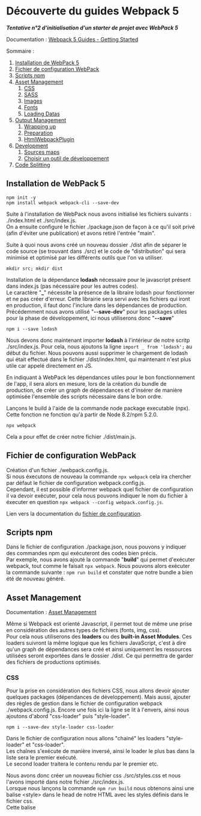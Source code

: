 # Découverte du guides Webpack 5
***Tentative n°2 d'initialisation d'un starter de projet avec WebPack 5***

Documentation : [Webpack 5 Guides - Getting Started](https://webpack.js.org/guides/getting-started/)

Sommaire : 
1. [Installation de WebPack 5](#installation-de-webpack-5)
2. [Fichier de configuration WebPack](#fichier-de-configuration-webpack)
3. [Scripts npm](#scripts-npm)
4. [Asset Management](#asset-management)
    1. [CSS](#css)
    2. [SASS](#sass)
    3. [Images](#images)
    4. [Fonts](#fonts)
    5. [Loading Datas](#loading-datas)
5. [Output Management](#output-management)
    1. [Wrapping up](#wrapping-up)
    2. [Preparation](#preparation)
    3. [HtmlWebpackPlugin](#htmlwebpackplugin)
6. [Development](#development)
    1. [Sources maps](#source-maps)
    2. [Choisir un outil de développement](#choisir-un-outil-de-developpement)
7. [Code Splitting](#code-splitting)

## Installation de WebPack 5

```
npm init -y
npm install webpack webpack-cli --save-dev
```

Suite à l'installation de WebPack nous avons initialisé les fichiers suivants : ./index.html et ./src/index.js.  
On a ensuite configuré le fichier ./package.json de façon à ce qu'il soit privé (afin d'éviter une publication) et avons
retiré l'entrée "main".

Suite à quoi nous avons créé un nouveau dossier ./dist afin de séparer le code source (se trouvant dans ./src) et le code
de "distribution" qui sera minimisé et optimisé par les différents outils que l'on va utiliser.  

```
mkdir src; mkdir dist
```

Installation de la dépendance **lodash** nécessaire pour le javascript présent dans index.js (pas nécessaire pour les autres codes).  
Le caractère "**_**" nécessite la présence de la libraire lodash pour fonctionner et ne pas créer d'erreur.
Cette librairie sera servi avec les fichiers qui iront en production, il faut donc l'inclure dans les dépendances de production.
Précédemment nous avons utilisé "**--save-dev**" pour les packages utiles pour la phase de développement, ici nous utiliserons donc "**--save**"

```
npm i --save lodash
```

Nous devons donc maintenant importer **lodash** à l'intérieur de notre scritp ./src/index.js. Pour cela, nous ajoutons la ligne `import _ from 'lodash';`
au début du fichier. 
Nous pouvons aussi supprimer le chargement de lodash qui était effectué dans le fichier ./dist/index.html, qui maintenant n'est plus utile car appelé 
directement en JS.  

En indiquant à WebPack les dépendances utiles pour le bon fonctionnement de l'app, il sera alors en mesure, lors de la 
création du bundle de production, de créer un graph de dépendances et d'insérer de manière optimisée l'ensemble des scripts
nécessaire dans le bon ordre.  

Lançons le build à l'aide de la commande node package executable (npx).
Cette fonction ne fonction qu'à partir de Node 8.2/npm 5.2.0.

```
npx webpack
```

Cela a pour effet de créer notre fichier ./dist/main.js.

## Fichier de configuration WebPack

Création d'un fichier ./webpack.config.js.  
Si nous éxecutons de nouveau la commande `npx webpack` cela ira chercher par défaut le fichier de configuration webpack.config.js.  
Cependant, il est possible d'informer webpack quel fichier de configuration il va devoir exécuter, pour cela nous pouvons
indiquer le nom du fichier à éxecuter en question `npx webpack --config webpack.config.js`.  

Lien vers la documentation du [fichier de configuration](https://webpack.js.org/configuration).

## Scripts npm

Dans le fichier de configuration ./package.json, nous pouvons y indiquer des commandes npm qui exécuteront des codes bien précis.  
Par exemple, nous avons ajouté la commande "**build**" qui permet d'exécuter webpack, tout comme le faisait `npx webpack`.
Nous pouvons alors exécuter la commande suivante : `npm run build` et constater que notre bundle a bien été de nouveau généré.  

## Asset Management

Documentation : [Asset Management](https://webpack.js.org/guides/asset-management/)

Même si Webpack est orienté Javascript, il permet tout de même une prise en considération des autres types de fichiers (fonts, img, css).  
Pour cela nous utiliserons des **loaders** ou des **built-in Asset Modules**.
Ces loaders suivront la même logique que les fichiers JavaScript, c'est à dire qu'un graph de dépendances sera créé et ainsi uniquement 
les ressources utilisées seront exportées dans le dossier ./dist. Ce qui permettra de garder des fichiers de productions optimisés.  

### CSS

Pour la prise en considération des fichiers CSS, nous allons devoir ajouter quelques packages (dépendances de développement).
Mais aussi, ajouter des règles de gestion dans le fichier de configuration webpack ./webpack.config.js.
Encore une fois ici la ligne se lit à l'envers, ainsi nous ajoutons d'abord "css-loader" puis "style-loader".  

```
npm i --save-dev style-loader css-loader
```

Dans le fichier de configuration nous allons "chainé" les loaders "style-loader" et "css-loader".  
Les chaînes s'exécute de manière inversé, ainsi le loader le plus bas dans la liste sera le premier exécuté.  
Le second loader traitera le contenu rendu par le premier etc.  

Nous avons donc créer un nouveau fichier css ./src/styles.css et nous l'avons importé dans notre fichier ./src/index.js.  
Lorsque nous lançons la commande `npm run build` nous obtenons ainsi une balise \<style\> dans le head de notre HTML avec les styles
définis dans le fichier css.  
Cette balise <style> est générée dynamiquement en Javascript. 

### SASS

Pour la prise en considération des fichiers SASS nous avons modifié légèrement l'arborescence du dossier ./src, en y ajoutant le dossier
./src/stylesheet/.  
Puis nous avons créé une arborescence de dossier pour l'exploitation optimisée de SASS (architecture 7-1).
Enfin nous avons ajouté les packages.

``` 
npm i --save-dev sass-loader sass
``` 

Nous avons ici besoin du package comprenant **Dart Sass** et non du package contenant **Node Sass**. Ce dernier ne supportant pas encore @use.
Bien sûr, nous avons aussi besoin du loader Sass qui permettra d'interpréter les fichiers .scss.
Si dans un projet, Dart Sass et Node Sass sont installé, il est possible d'informer Webpack de la préférence d'usage dans le fichier de configuration. 

Si on run la commande `npm run build` nous pouvons voir que le JavaScript a donc créé une deuxième balise \<style\> dans lequel il y a inséré le SASS en minifié.  
Les valeurs en SASS ont bien surchargée les valeurs des propriétés en CSS.  

### Images

Comme dit plus haut, WebPack contient déjà tout un tas de built-in Asset Modules, notament un permettant de gérer le chargement des images.
Pour l'utiliser il suffit de modifier le fichier de configuration de WebPack en créant une nouvelle règle et en lui spécifiant le type d'asset.
Nous pouvons donc créer un nouveau dossier ./src/img contenant notre image test onepiece.svg.
Maintenant, pour pouvoir utiliser cette image, il ne nous resete plus qu'à l'importer dans le fichier ./src/index.js. `import onePieceLogo from './img/onePiece_2.svg';`.

Le comportement est le suivant : 
1. en JS, lors de l'import l'image va être traité (processed) et ajouté à notre dossier ./dist. La variable onePieceLogo contient donc l'URL finale vers l'image.
2. en CSS / SASS, le loader 'css-loader' va suivre un raisonnement similaire, il va reconnaître l'image comme une image locale et donc remplacé le chemin par le chemin final
décrit dans l'output du fichier de configuration.
3. en HTML, le loader 'html-loader' fonctionne exactement pareil. La balise image ressemblerait à `<img src="./onePiece_2.svg" />`.

> ❗ Pour le CSS comme pour le HTML comme ce sont des loaders qui analysent l'image, il n'y a pas besoin d'importer l'image dans le fichier ./src/index.js.

### Fonts

Les built-in Assets modules peuvent prendre en considération énormément de type de fichier différents, les fonts de caractères en font aussi parti.  
Pour cela, il suffit juste tout simplement d'adapter la regex du test aux extensions des fonts, comme ceci `test: /\.(woff|woff2|eot|ttf|otf)$/i,`.

Il ne reste plus qu'à insérer la font dans le fichier fonts.scss et le tour est joué !  
L'URL de la typo sera résolue exactement de la même façon que l'URL des images par l'Asset Management.  

> ❗ Pour les fichiers Sass, veillez à faire attention aux URLs relative, le point de départ de l'URL relative étant le niveau où se situe le fichier .scss qui
charge tous les autres. Cela vaut aussi pour les images.  

### Loading datas

Les fichiers JSON sont supportés nativement par Node, il n'y aura donc aucun package ni traitement particulier à effectuer pour les fichiers JSON.  
Cependant, pour les fichiers comment .XML ou .CSV/.TSV, il faudra installer des packages et donc créer de nouvelles règles de configuration.  
Les fichiers seront donc parcourru par les loaders qui renverront du JSON. 

```
npm install --save-dev csv-loader xml-loader
```

> ❗ Cependant il faut faire attention à la méthode d'importation du JSON, Node ne supporte nativement que la façon suivante `import data from './data.json'`. 
> Il est impossible d'effectuer un import ciblé du style `import { foo } from './data.json'`

## Output Management

Cette partie du guide étend la branche main.

Documentation : [Output Management](https://webpack.js.org/guides/output-management/)

Afin de traiter ce nouveau chapitre, nous allons faire un peu de ménage dans les fichiers ainsi que les dépendances.  

### Wrapping up

Suppressions de fichiers (csv, json, xml, svg, woff, ttf, css, sass) + suppressions des règles associées + màj du JS.

```
npm uninstall css-loader csv-loader sass sass-loader style-loader xml-loader
```

### Preparation

Une fois que les fichiers sont supprimés, nous créons un fichier ./src/print.js dans lequel nous définissons une fonction
qui sera utilisé à l'intérieur du fichier ./src/index.js.  
Nous pourrons nous servir de cette fonction en réalisant un import dans le fichier ./src/index.js.  

Ici, le guide invite à ajouter le script print.js à l'intérieur du HTML + ajouter un nouveau entryPoint dans le fichier de configuration.  
L'app fonctionnant sans, j'ai donc commenté ces ajouts.  

> ❗ Cependant, dans le cas de figure où nous pouvons avoir plusieurs points d'entrés, il est intéressant de souligner qu'il est possible de
> gérer le nom des fichiers qui seront exportés dnas l'option "**output**" à l'aide des **substitutions** \[strings\]. 

C'est maintenant que l'on commence à voir la problématique, si l'on modifie le nom de plusieurs points d'entrés, sachant qu'ils sont appelés en dur
dans le fichier HTML, alors cela pourrait poser des problèmes d'oublis ce que l'on ne souhaite pas.  
Pour résoudre ce problème nous allons chercher à exporter automatiquement le fichier HTML.

### HtmlWebpackPlugin

Documentation : [HtmlWebpackPlugin](https://github.com/jantimon/html-webpack-plugin)

Comme à chaque fois, installation de la dépendance + modification du fichier de configuration.

```
npm install --save-dev html-webpack-plugin
```

Lors de l'exécution de la commande `npm run build` un fichier ./dist/index.html sera généré. Si un fichier portant ce nom est déjà
présent dans le dossier alors celui-ci sera automatiquement écrasé !

> 💡 Lors de la préparation de ce chapitre nous avons vidé à la main le dossier ./dist. Ce qui peut vite être problématique si l'on ne fait 
> pas le ménage régulièrement dedans afin de ne garder uniquement les fichiers utiles.. ! Webpack permet de nettoyer ce dossier avant chaque build
> grâce à un paramètre de l'option "**output**" `output.clean: true`.

## Development

Cette partie du guide étend la branche outputManagement.

Documentation : [Development](https://webpack.js.org/guides/development/)

> 💡 Ce qui va suivre est uniquement pour la phase de développement, en aucun cas il faudra se servir des outils qui vont suivre
> en phase de production.

### Source maps

Documentation : [Source maps](https://webpack.js.org/configuration/devtool/)

L'un des défault des bundlers c'est l'empaquetage des fichiers. Nous pouvons partir de plusieurs fichiers (a/b/c.js) différents pour au final
n'en avoir plus qu'un seul, ici admettons bundle.js.  
Imaginons que le fichier b.js comporte une erreur, alors le tracking d'erreur pointera vers le fichier bundle.js et non vers b.js. 

Pour rendre le débuggage plus simple, JavaScript permet l'usage des source maps qui permettra de relier le code compilé aux fichiers d'origines.  
Ainsi, si une erreur ressort sur le fichier bundle.js et dont l'origine est b.js alors le source maps indiquera le fichier b.js. 

Il y a tout un tas d'option possible, qui sont accessibles dans la documentation ci-dessus. 
Ici nous utiliserons l'option `devtool: inline-source-map` que nous allons indiquer dans le fichier de configuration webpack.
Il permettra d'indiquer dans la console, le fichier ainsi que la ligne d'erreur.

### Choisir un outil de développement

Il existe différentes options afin de simplifier la vie lors de la phase de développement. 
En effet, cela peu sembler ennuyant d'avoir à build l'intégralité de l'app à chaque modification. 

1. [Le mode watch de webpack](#le-mode-watch-de-webpack)
2. [Le package webpack-dev-server](#le-package-webpack-dev-server)
3. [Le package webpack-dev-middleware](#le-package-webpack-dev-middleware)

Dans la plus part des cas nous utiliserons l'option webpack-dev-server.

#### Le mode watch de webpack

Vous pouvez demander à Webpack d'observer les fichiers concernés par le graphique des dépendances (dependency graph). Ainsi, lorsque l'un de ses
fichiers sera mis à jours Webpack ira chercher cette mise à jours mais ne rafraîchira pas l'ensemble des fichiers.  

Pour cela, il faut mettre en place un nouveau script dans le fichier ./package.json `"watch": "webpack --watch"`.

Lorsque Webpack est en train d'observer votre dependency graph les commandes ne sont plus disponible sur le terminal en cours, car une action  
est toujours en cours. Pour quitter le processus il suffit de faire un Ctrl+C. Et de choisir l'option "O".

Si l'on exécute la commande `npm run watch` et que l'on tente d'utiliser le bouton. L'erreur précédemment ajouter au fichier ./src/print.js
se produit. Si l'on résout l'erreur, sauvegarde le fichier et que nous rafraîchissons le navigateur, nous pouvons observer que l'erreur 
a disparu. 

Cependant, cela peut paraître un peu embêtant de toujours devoir rafraîchir son navigateur...

#### Le package webpack-dev-server

Le package webpack-dev-server fournit un serveur web simple dont l'une des fonctionnalité principale est le **live reloading**. 

```
npm install --save-dev webpack-dev-server
```

Pour le bon fonctionnement de ce nouveau package nous devons modifier le fichier ./webpack.config.js afin de lui ajouter des informations autour du serveur afin que webpack aille bien chercher les fichiers contenus dans le dossier ./dist lors de l'exécution du package.

```
devServer: {
    contentBase: './dist'
}
```

Ajout d'un nouveau script dans ./package.json : `"start": "webpack serve --open"` avec l'option "**--open**" qui indique la volonté d'ouvrir un nouvel onglet lors de l'exécution du script. 

> Le package webpack-dev-server ne produit aucun fichier, il ne se sert que des fichiers compilés qu'il garde en mémoire et affiche pour émuler l'app. 

> webpack-dev-serv se sert de la variable "**output.path**" afin de monter l'url des fichiers. Il suit la règle suivante : `http://[devServer.host]:[devServer.port]/[output.publicPath]/[output.filename]`.

Ici nous ne voyons qu'une infime parti des options qu'offrent le package. 
Pour plus d'informations, [documentation webpack-dev-server](https://webpack.js.org/configuration/dev-server)

#### Le package webpack-dev-middleware

```
npm install --save-dev express webpack-dev-middleware
```

Le package webpack-dev-middleware est un wrapper qui émettra les fichiers compilés à un serveur.  
Cette fonctionnalité est déjà utilisée de manière interne dans webpack-dev-server, mais est rendu accessible à des packages externes grâce à webpack-dev-middleware.  

Pour l'exemple, nous aurons donc besoin du package webpack-dev-middleware et d'un serveur express.  

Pour le bon fonctionnement des packages, nous allons devoir renseigner plusieurs fichiers.  
1. le fichier ./webpack.config.js en y ajoutant la propriété `output.publicPath: '\'`
2. le fichier ./server.js avec toutes les options permettant au serveur de démarrer 
3. le fichier ./package.json afin de créer le nouveau script `"server": "node server.js"`

Ici à l'exécution, comme nous passons par un module de serveur externe à webpack nous devrons ouvrir de nous même un onglet du navigateur et attaquer le port :3000.

Documentation : [Hot Module Replacement](https://webpack.js.org/guides/hot-module-replacement/)

## Code splitting

Documentation : [code splitting](https://webpack.js.org/guides/code-splitting/)

Cette partie du cours reprends la branche "Output Management".

Le **code splitting** est l'une des fonctionnalité les plus intéressantes de WebPack. Elle permet 
de diviser votre code en un nombre infini de briques / paquets différents qui peuvent être chargé à 
la demande ou en parallèle des autres paquets.  

Ce qui peut donc être utilisé pour optimiser un projet en séparant les briques autonomes (création 
de bundles plus petits, contrôle du chargement des ressources => optimisation du temps de chargement).  

Il y a trois approches différentes autour du "code splitting" : 
1. [**les points d'entrées (entry points)**](#entry-point) qui sépare le code manuellement en déclarant des entrées (entry)
2. [**Prevent duplication**](#prevent-duplication) qui utilise les [Entry dependencies](https://webpack.js.org/configuration/entry-context/#dependencies) ou le [SplitChunksPlugin](https://webpack.js.org/plugins/split-chunks-plugin/) qui permettent de dédoublonner et diviser les gros morceaux de codes (chunks).
3. [**Dynamic imports**](#dynamic-imports) qui divise le code à l'aide des imports à l'aides d'inline functions appelées dans les modules.

#### Entry Points

C'est la façon la plus facile et la plus intuitive de pratique le code splitting. 
Cependant, c'est aussi la façon la moins autonomes et demandant donc de la configuration manuelle.  
Elle possède aussi de nombreux pièges que nous allons voir. 

Créons le fichier ./src/another-module.js dans lequel nous allons utiliser lodash pour logger un texte dans la console, puis définissons notre nouveau point d'entrée dans le fichier ./webpack.config.js.

Buildons le bundle à l'aide de la commande `npm run build`.

> ❗ Si nous observons le code obtenus pour les 2 fichiers ./dist/index.bundle.js et ./dist/another-module.js nous pouvons constater le chargement de lodash dans les deux modules. 
> Ceci représente l'un des pièges de l'utilisation des entry points.

#### Prevent duplication

##### Entry dependencies

Pour éviter cela il existe une option dans webpack qui s'appelle "**dependOn**" qui permet de partager certains module entre plusieurs points d'entrées.  

Documentation : [dependOn](https://webpack.js.org/configuration/entry-context/#dependencies)

```
entry {
    index: {
        import: './src/index.js',
        dependOn: 'shared'
    },
    another: {
        import: './src/another-module.js',
        dependOn: 'shared'
    },
    shared: 'lodash'
}
```

Lorsque plusieurs point d'entrées sont utilisées dans une même page, il est nécessaire d'ajouter une deuxième option au fichier ./webpack.config.js afin d'éviter les [erreurs](https://bundlers.tooling.report/code-splitting/multi-entry/) : 

```
optimization: {
    runtimeChunk: 'single'
}
```

Cette modification a pour effet de créer deux nouveaux fichiers lors du build ./dist/runtime.bundle.js et ./dist/shared.bundle.js. 

> 💡 Même si il est possible d'utiliser plusieurs points d'entrées pour une même page, il est cependant déconseillé de le faire. 
> Il est préférable de réaliser plusieur imports dans un même point d'entrée. 

```
entry: {
    page: ['./src/index.js', './src/another-module.js']
}
```

##### SplitChunksPlugin

Documentation : [SplitChunksPlugin](https://webpack.js.org/plugins/split-chunks-plugin/)

Ce plugin nous permet d'identifier les dépendances communes et de les exporter dans des scripts différents, soit à l'intérieur d'un point d'entrée déjà existant soit dans un morceau de code à part entière. 

Faisons marche arrière et revenons avec deux points d'entrées différents.  
Puis ajoutons l'option `optimization: { splitChunksPlugin: { chunks: 'all' } }` au fichier ./webpack.config.js.  

Lors du build nous allons avoir la génération de 3 fichiers JS différents : ./dist/index.bundle.js, ./dist/another.bundle.js et le fichier JS contenant lodash.

Il existe d'autres loaders permettant de gérer la séparation du code, [mini-css-extract-plugin](https://webpack.js.org/plugins/mini-css-extract-plugin) pour le CSS par exemple.

#### Dynamic imports

Deux méthode différentes de gérer l'import dynamique / code splitting via WebPack.  
La manière hérité des versions antérieurs de WebPack (déconseillée) : **require.ensure** et **import()**, qui est la syntaxe conforme à ECMAScript.

> ❗ Warning 
L'appel de la fonction import() utilise les Promises. Donc, si on utilise la fonction pour des projets ayant comme cible des anciens navigateurs. 
Il faut veiller à mettre en place les polyfills nécessaire ([**es6-promise](https://github.com/stefanpenner/es6-promise) ou [**promise-polyfill](https://github.com/taylorhakes/promise-polyfill))

Pour commencer, nous nettoyons les fichiers ./webpack.config.js et nous supprimons le fichier ./src/another-module.js.  
Enfin, nous éditons le fichier ./src/index.js afin de lui faire importer de manière dynamique (à l'aide des Promises) le module lodash.

> 💡 Tips  
Il est possible de fournir une [**expression dynamique**](https://webpack.js.org/api/module-methods/#dynamic-expressions-in-import) à la fonction *import()* lorsque vous 
aurez besoin du chargement d'un module en fonction d'une variable qui sera calculé plus tard. (ex: chargement des fichiers de traductions de langues en fonction de la 
langue du navigateur de l'utilisateur).

### Prefetching / Preloading modules

Depuis WebPack 4.6.0 nous pour profiter du support de **prefetching** (pré-récupération) et du **preloading** (pré-chargement).  
En utilisant ces instructions en ligne (*inline directives*) lorsque l'on déclare notre import() permet à WebPack de renseigner au 
navigateur des indifications autour des ressources (*Resource Hint*) :
1. **prefetch** : la ressource est probablement nécessaire pour un besoin futur (*for some navigation in the future*)
2. **preload** : la ressource est nécessaire au sein de la navigation actuelle (*during the current navigation*)  

> 💡 Tips 
WebPack ajoutera les indications de pré-récupération après que le chargement global du parent sera terminé ! Le prefetching n'impact 
donc pas le chargement du contenu de la page actuelle. Il attend que le navigateur soit inactif (*idle*).  

L'indication de pré-chargement possède tout un tas (*has a bunch*) de différences avec la pré-récupération : 
- un bout de code à pré-charger (*a preloaded chunk*) se chargera en parallèle du code parent =/= un bout de code à pré-récupérer 
se chargera après que le code parent soit entièrement chargé
- un bout de code à pré-charger a une importance moyenne et donc commence à se charger immédiatement =/= un bout de code à pré-récupérer 
se chargera une fois que le navigateur sera inactif
- un bout de code à pré-charger peut être instantanément utilisé par le code parent =/= un bout de code à pré-récupérer pourra être utilisé 
n'importe quand à l'avenir !
- le [support des navigateurs](https://www.machmetrics.com/speed-blog/guide-to-browser-hints-preload-preconnect-prefetch/) est différents entre les deux (rel = prefetch / rel = preload)

Exemple avec prefetch : `import(/* webpackPrefetch: true */ './path/to/LoginModal.js');` nous donnera `<link rel="prefetch" href="login-modal-chunk.js">`.  

Exemple avec preload : `import(/* webpackPreload: true */ 'ChartingLibrary');` nous donnera `<link rel="preload" href="ChartingLibrary.js">`. 
Imaginons, une page simple et rapide à charger, donc l'un des composant (*component: chartComponent*) nécessiterait le chargement d'une grosse librairie (*library: chartingLibrary*). Si la page a fini de s'afficher et de se charger avant que le chargement de la librairie soit terminé, alors cette page affichera 
un loader (*LoadingIndicator*) jusqu'à ce que le chargement de la librairie soit terminé.

> ❗ Warning 
Mal utiliser la fonctionnalité **preload** de WebPack peut entraîner à l'inverse de sérieux ralentissement du chargement des pages. 
Il faut donc l'utiliser avec précautions.  

### Bundle Analysis

Une fois que vous avez commencé à séparer efficacement votre code, il peut s'avérer utile d'analyser le rendu et de vérifier comment les modules 
se sont comporter pendant l'export (*where modules have ended up*).  
Pour cela il existe de nombreux outils, dont l'[**outil officiel d'analyse de WebPack**](https://github.com/webpack/analyse).  
Mais il existe aussi de nombreux outils communautaires à essayer : 
- [**webpack-chart**](https://alexkuz.github.io/webpack-chart/) : avec des diagrammes pour visualiser les stats de webpack
- [**webpack-visualizer**](https://chrisbateman.github.io/webpack-visualizer/) : visualise et analyse l'ensemble du bundle afin d'observer quel 
module nécessiterait éventuellement d'être optimisé / fragmenté car utilisant trop volumineux. 
- [**webpack-bundle-analyzer**](https://github.com/webpack-contrib/webpack-bundle-analyzer) : un plugin et un utilitaire de CLI qui représente le contenu 
du bundle de manière pratique (arborescence zoomable)
- [**webpack bundle optimize helper**](https://webpack.jakoblind.no/optimize) : analyseur de bundle qui émet des possibilité d'améliorations pour réduire la 
taille du bundle global. 
- [**bundle-stats**](https://github.com/bundle-stats/bundle-stats) : génère un rapport autour du bundle (taille, assets, modules) et compare le résultat avec 
différents builds. 

Pour poursuivre ce chapitre : [**lazy loading**](#lazy-loading) et [**caching**](#caching).
